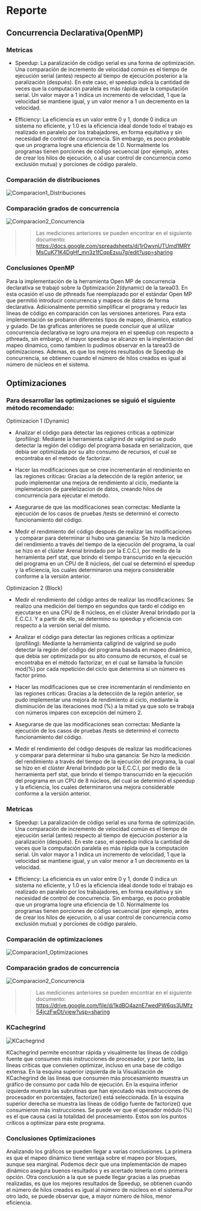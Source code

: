# Reporte

## Concurrencia Declarativa(OpenMP)

### Metricas

- Speedup: La paralización de código serial es una forma de optimización. Una comparación de incremento de velocidad común es el 
tiempo de ejecución serial (antes) respecto al tiempo de ejecución posterior a la paralización (después). En este caso, el speedup 
indica la cantidad de veces que la computación paralela es más rápida que la computación serial. Un valor mayor a 1 indica un incremento 
de velocidad, 1 que la velocidad se mantiene igual, y un valor menor a 1 un decremento en la velocidad.

- Efficiency: La eficiencia es un valor entre 0 y 1, donde 0 indica un sistema no eficiente, y 1.0 es la eficiencia ideal donde todo el 
trabajo es realizado en paralelo por los trabajadores, en forma equitativa y sin necesidad de control de concurrencia. Sin embargo, es 
poco probable que un programa logre una eficiencia de 1.0. Normalmente los programas tienen porciones de código secuencial (por ejemplo, 
antes de crear los hilos de ejecución, o al usar control de concurrencia como exclusión mutua) y porciones de código paralelo.

### Comparación de distribuciones

![Comparacion1_Distribuciones](https://github.com/gustavopintocr/ppc21b-02-Gustavo-Pinto/blob/main/tareas/primefact_omp_mpi/report/img/Distribuciones%20OpenMP.jpg)

### Comparación grados de concurrencia

![Comparacion2_Concurrencia](https://github.com/gustavopintocr/ppc21b-02-Gustavo-Pinto/blob/main/tareas/primefact_omp_mpi/report/img/Grado%20de%20Concurrencia.jpg)

> > Las mediciones anteriores se pueden encontrar en el siguiente documento: https://docs.google.com/spreadsheets/d/1rOwvnUTUmd1MRYMsCuK71K4DgHf_mn3z1fCqpEzuu7g/edit?usp=sharing

### Conclusiones OpenMP

Para la implementación de la herramienta Open MP de concurrencia declarativa se trabajó sobre la Optimización 2(dynamic) de la tarea03. En esta ocasión el uso de pthreads fue reemplazado por el estándar Open MP que permitió introducir concurrencia y mapeos de datos de forma declarativa. Adicionalmente permitió simplificar el programa y reducir las líneas de código en comparación con las versiones anteriores. Para esta implementación se probaron diferentes tipos de mapeo, dinamico, estatico y guiado. De las graficas anteriores se puede concluir que al utilizar concurrencia declarativa se logro una mejora en el speedup con respecto a pthreads, sin embargo, el mayor speedup se alcanzo en la implentacion del mapeo dinamico, como tambien lo pudimos observar en la tarea03 de optimizaciones. Ademas, es que los mejores resultados de Speedup de concurrencia, se obtienen cuando el número de hilos creados es igual al número de núcleos en el sistema.


## Optimizaciones

### Para desarrollar las optimizaciones se siguió el siguiente método recomendado:

Optimizacion 1 (Dynamic)

- Analizar el código para detectar las regiones críticas a optimizar (profiling):
Mediante la herramienta callgrind de valgrind se pudo detectar la región del código del programa 
basada en serializacion, que debía ser optimizada por su alto consumo de recursos, el cual se encontraba en el metodo
de factorizar.

- Hacer las modificaciones que se cree incrementarán el rendimiento en las regiones críticas:
Gracias a la detección de la región anterior, se pudo implementar una mejora de rendimiento al ciclo, mediante 
la implemetacion de parelelizacion de datos, creando hilos de concurrencia para ejecutar el metodo.

- Asegurarse de que las modificaciones sean correctas:
Mediante la ejecución de los casos de pruebas /tests se determinó el correcto funcionamiento del código.

- Medir el rendimiento del código después de realizar las modificaciones y comparar para determinar si hubo una ganancia:
Se hizo la medición del rendimiento a través del tiempo de la ejecución del programa, la cual se hizo en el clúster 
Arenal brindado por la E.C.C.I, por medio de la herramienta perf stat, que brindo el tiempo transcurrido en la ejecución
 del programa en un CPU de 8 núcleos, del cual se determinó el speedup y la eficiencia, los cuales determinaron una mejora 
 considerable conforme a la versión anterior.

Optimizacion 2 (Block)

- Medir el rendimiento del código antes de realizar las modificaciones:
Se realizo una medición del tiempo en segundos que tardo el código en ejecutarse en una 
CPU de 8 núcleos, en el clúster Arenal brindado por la E.C.C.I. Y a partir de ello, se determino 
su speedup y eficiencia con respecto a la versión serial del mismo.

- Analizar el código para detectar las regiones críticas a optimizar (profiling):
Mediante la herramienta callgrind de valgrind se pudo detectar la región del código del programa 
basada en mapeo dinámico, que debía ser optimizada por su alto consumo de recursos, el cual se encontraba
 en el método factorizar, en el cual se llamaba la función mod(%) por cada repetición del ciclo que determina 
 si un número es factor primo.

- Hacer las modificaciones que se cree incrementarán el rendimiento en las regiones críticas:
Gracias a la detección de la región anterior, se pudo implementar una mejora de rendimiento al ciclo, mediante 
la disminución de las iteraciones mod (%) a la mitad ya que solo se trabaja con números impares con excepción del número 2.

- Asegurarse de que las modificaciones sean correctas:
Mediante la ejecución de los casos de pruebas /tests se determinó el correcto funcionamiento del código.

- Medir el rendimiento del código después de realizar las modificaciones y comparar para determinar si hubo una ganancia:
Se hizo la medición del rendimiento a través del tiempo de la ejecución del programa, la cual se hizo en el clúster 
Arenal brindado por la E.C.C.I, por medio de la herramienta perf stat, que brindo el tiempo transcurrido en la ejecución
 del programa en un CPU de 8 núcleos, del cual se determinó el speedup y la eficiencia, los cuales determinaron una mejora 
 considerable conforme a la versión anterior.

### Metricas

- Speedup: La paralización de código serial es una forma de optimización. Una comparación de incremento de velocidad común es el 
tiempo de ejecución serial (antes) respecto al tiempo de ejecución posterior a la paralización (después). En este caso, el speedup 
indica la cantidad de veces que la computación paralela es más rápida que la computación serial. Un valor mayor a 1 indica un incremento 
de velocidad, 1 que la velocidad se mantiene igual, y un valor menor a 1 un decremento en la velocidad.

- Efficiency: La eficiencia es un valor entre 0 y 1, donde 0 indica un sistema no eficiente, y 1.0 es la eficiencia ideal donde todo el 
trabajo es realizado en paralelo por los trabajadores, en forma equitativa y sin necesidad de control de concurrencia. Sin embargo, es 
poco probable que un programa logre una eficiencia de 1.0. Normalmente los programas tienen porciones de código secuencial (por ejemplo, 
antes de crear los hilos de ejecución, o al usar control de concurrencia como exclusión mutua) y porciones de código paralelo.

### Comparación de optimizaciones

![Comparacion1_Optimizaciones](https://github.com/gustavopintocr/ppc21b-02-Gustavo-Pinto/blob/main/tareas/primefact_optimization/report/Comparacion1_Optimizaciones.jpg)

### Comparación grados de concurrencia

![Comparacion2_Concurrencia](https://github.com/gustavopintocr/ppc21b-02-Gustavo-Pinto/blob/main/tareas/primefact_optimization/report/Comparacion2_Concurrencia.jpg)

> > Las mediciones anteriores se pueden encontrar en el siguiente documento: https://drive.google.com/file/d/1kdBO4aznE7wedPW6qs3UMfz54jczFwDt/view?usp=sharing

### KCachegrind

![KCachegrind](https://github.com/gustavopintocr/ppc21b-02-Gustavo-Pinto/blob/main/tareas/primefact_optimization/report/KCachegrind.jpg)

KCachegrind permite encontrar rápida y visualmente las líneas de código fuente que consumen más instrucciones de procesador, y por tanto, 
las líneas críticas que convienen optimizar, incluso en una base de código extensa. En la esquina superior izquierda de la Visualización 
de KCachegrind de las líneas que consumen más procesamiento muestra un gráfico de consumo por cada hilo de ejecución. En la esquina inferior 
izquierda muestra las subrutinas que han ejecutado más instrucciones de procesador en porcentajes, factorize() está seleccionada. En la esquina 
superior derecha se muestra las líneas de código fuente de factorize() que consumieron más instrucciones. Se puede ver que el operador módulo (%)
es el que causa casi la totalidad del procesamiento. Estos son los puntos críticos a optimizar para este programa.

### Conclusiones Optimizaciones
Analizando los gráficos se pueden llegar a varias conclusiones. La primera es que el mapeo dinámico tiene ventaja sobre el mapeo 
por bloques, aunque sea marginal. Podemos decir que una implementación de mapeo dinámico asegura buenos resultados y es acertado 
tenerla como primera opción. Otra conclusión a la que se puede llegar gracias a las pruebas realizadas, es que los mejores resultados 
de Speedup, se obtienen cuando el número de hilos creados es igual al número de núcleos en el sistema.Por otro lado, se puede observar que, 
a mayor número de hilos, menor eficiencia.
